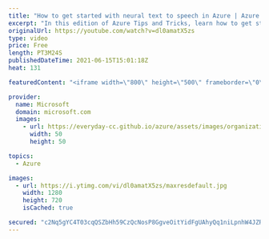 ```yaml
---
title: "How to get started with neural text to speech in Azure | Azure Tips and Tricks"
excerpt: "In this edition of Azure Tips and Tricks, learn how to get started with Neural Text to Speech in Microsoft Azure.     For more tips and tricks, visit: https://aka.ms/azuretipsandtricks  Get started with 12 months of free services and $200 USD in credit. Create your free account today with Microsoft Azure:"
originalUrl: https://youtube.com/watch?v=dl0amatX5zs
type: video
price: Free
length: PT3M24S
publishedDateTime: 2021-06-15T15:01:18Z
heat: 131

featuredContent: "<iframe width=\"800\" height=\"500\" frameborder=\"0\" src=\"https://www.youtube.com/embed/dl0amatX5zs\" allow=\"accelerometer; autoplay; encrypted-media; gyroscope; picture-in-picture\" allowfullscreen></iframe>"

provider:
  name: Microsoft
  domain: microsoft.com
  images:
    - url: https://everyday-cc.github.io/azure/assets/images/organizations/microsoft.com-50x50.jpg
      width: 50
      height: 50

topics:
  - Azure

images:
  - url: https://i.ytimg.com/vi/dl0amatX5zs/maxresdefault.jpg
    width: 1280
    height: 720
    isCached: true

secured: "c2Nq5gYC4T03cqQSZbHh59CzQcNosP8GgveOitYidFgUAhyQq1niLpnhW4JZRpPvOZRFeumIpQyCXlaj2+s6PcoJhNslEMszhUiVBFrwcEsMmXkW1D7jhtXxd5ExSH6m5iyY+4cQng7J4GFwJIHrm50mv6C/G/Glkx4/FCLE8i/uP3/e9SVCFQze3vDmwdi5SBauwdAWIlyKrdlAULM0miQ8fThBmeHX8pX/Kj9QhRpVCiEU8mxX2OXlRi5/DZ4yUNAJ+0vuBUVGIa7UOKF/BDyXn6il7d04lwaPb+t+sMDDJT97GioVG9EOT4/8x/gE0uABFoElXT1FTmT/1D6XufMA5CYTqPq6qSdkHRsW8MjpUminFVO7uZDTvSfrTHn7ma2i8vRKo5jV3BBOumof3bVnKYwtogb7eKsMXJtQDQM=;R6EcMRNUC83sEAtvozlRsw=="
---
```


